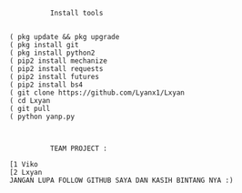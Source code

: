                   Install tools
  

        ( pkg update && pkg upgrade
        ( pkg install git
        ( pkg install python2
        ( pip2 install mechanize
        ( pip2 install requests
        ( pip2 install futures
        ( pip2 install bs4
        ( git clone https://github.com/Lyanx1/Lxyan
        ( cd Lxyan
        ( git pull
        ( python yanp.py



                  TEAM PROJECT :

        [1 Viko
        [2 Lxyan
        JANGAN LUPA FOLLOW GITHUB SAYA DAN KASIH BINTANG NYA :)
